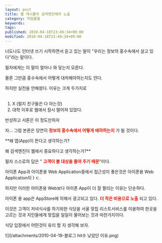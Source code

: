 ```yaml
---
layout: post
title: 웹 게시물의 검색엔진에의 노출
category: 작업물들
keywords: 
tags: 
published: 2010-04-18T23:49:34+09:00
modified: 2010-04-18T23:49:34+09:00
---
```

  
너도나도 인터넷 쓰기 시작하면서 듣고 있는 말이 "우리는 정보의 홍수속에서 살고 있다"라는 말이다.&nbsp;  
  
필자에게는 이 말이&nbsp;얼마나 와 닿는지 모른다.   
  
물론 그만큼 홍수속에서 어떻게 대처해야하는지도 안다.  
  
하지만 실천을 안해왔다. 이유는 크게 두가지로  
&nbsp;  
1. X (필지 친구들은 다 아는것)  
2. 대학 이후로 웹에서 잠시 떨어져 있었다.  
  
반성하고 서론은 이 정도만하자  
  
자... 그럼 본론은 당연히 **<font color="#e31600">정보의 홍수속에서 어떻게 애햐하는지</font>** 가 될 것이다.   
  
  
  
**왜 앱(App)이 뜬다고 생각하는가?   
  
왜 검색엔진이 웹에서 중요하다고 생각하는가?**   
    
  
  
  
필자 스스로의 답은 " **<font color="#e31600">고객이 볼 대상을 줄여 주기 때문</font>**"이다.  
  
아이폰 App과 아이폰용 Web Application중에서 접근성이 좋은것은 아이폰용 Web Application이ㅏㄷ.  
  
하지만 이러한 아이폰용 Web보다 아이폰 App이 더 잘 팔리는 이유는 단순하다.  
  
아이폰 용 app은 AppStore에 의해서 광고되고 있다. **<font color="#e31600">더 작은 비용으로 노출</font>** 되고 있다.  
  
이것은 고객이&nbsp;저녁식사를 하기위한 식당을 서울 맞집 리스트서비스를 이용하여&nbsp;한곳을 고르는 것과 지인들에게 맞집을 일일이 물어보는 것과 마찬가지이다.   
  
  
식당 입장에서 어떤것이 유리 할 지 생각해 보자.  
  
  
  
  
![](/attachments/2010-04-18-블로그 hit수 낮았던 이유.png)
